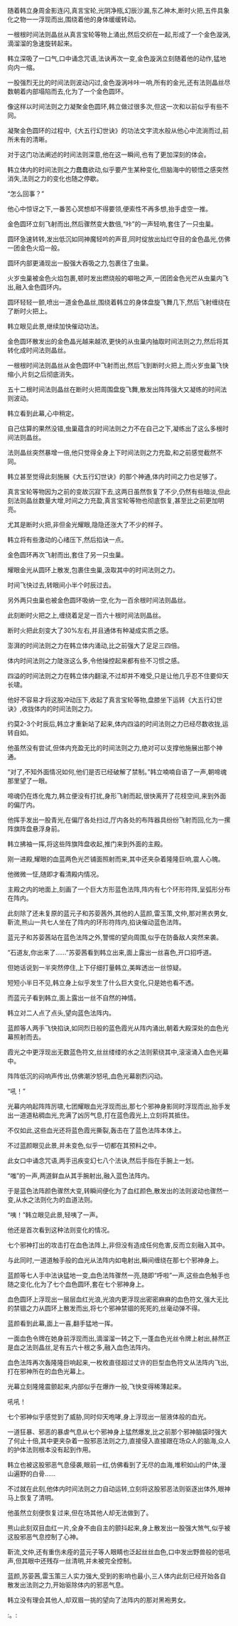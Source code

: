 
随着韩立身周金影连闪,真言宝轮,光阴净瓶,幻辰沙漏,东乙神木,断时火把,五件具象化之物一一浮现而出,围绕着他的身体缓缓转动。

一根根时间法则晶丝从真言宝轮等物上涌出,然后交织在一起,形成了一个金色漩涡,滴溜溜的急速旋转起来。

韩立深吸了一口气,口中诵念咒语,法诀再次一变,金色漩涡立刻随着他的动作,猛地向内一缩。

一股强烈无比的时间法则波动闪过,金色漩涡咔咔一响,所有的金光,还有法则晶丝尽数朝着内部塌陷而去,化为了一个金色圆环。

像这样以时间法则之力凝聚金色圆环,韩立做过很多次,但这一次和以前似乎有些不同。

凝聚金色圆环的过程中,《大五行幻世诀》的功法文字流水般从他心中流淌而过,前所未有的清晰。

对于这门功法阐述的时间法则深意,他在这一瞬间,也有了更加深刻的体会。

韩立体内的时间法则之力蠢蠢欲动,似乎要产生某种变化,但脑海中的顿悟之感突然消失,法则之力的变化也随之停歇。

“怎么回事？”

他心中惊讶之下,一番苦心冥想却不得要领,便索性不再多想,抬手虚空一推。

金色圆环立刻飞射而出,然后骤然变大数倍,“咔”的一声轻响,套住了一只虫巢。

圆环急速转转,发出低沉如同神魔轻吟的声音,同时绽放出灿烂夺目的金色晶光,仿佛一团金色火焰一般。

圆环内部更涌现出一股强大吞吸之力,包裹住了虫巢。

火岁虫巢被金色火焰包裹,顿时发出燃烧般的噼啪之声,一团团金色光芒从虫巢内飞出,融入金色圆环内。

圆环轻轻一颤,喷出一道金色晶丝,围绕着韩立的身体盘旋飞舞几下,然后飞射缠绕在了断时火把上。

韩立眼见此景,继续加快催动功法。

金色圆环散发出的金色晶光越来越浓,更快的从虫巢内抽取时间法则之力,然后将其转化成时间法则晶丝。

一根根时间法则晶丝从金色圆环中飞射而出,然后飞到断时火把上,而火岁虫巢飞快缩小,片刻之后彻底消失。

五十二根时间法则晶丝在断时火把周围盘旋飞舞,散发出阵阵强大又凝练的时间法则波动。

韩立看到此幕,心中稍定。

自己估算的果然没错,虫巢蕴含的时间法则之力不在自己之下,凝练出了这么多根时间法则晶丝。

法则晶丝突然暴增一倍,他只觉得全身上下时间法则之力充盈,和之前感觉截然不同。

韩立甚至觉得此刻施展《大五行幻世诀》的那个神通,体内时间之力也足够了。

真言宝轮等物因为之前的变故沉寂下去,这两日虽然恢复了不少,仍然有些暗淡,但此刻法则晶丝数量大增,时间之力充盈,真言宝轮等物也彻底恢复,甚至比之前更加明亮。

尤其是断时火把,非但金光耀眼,隐隐还涨大了不少的样子。

韩立将有些激动的心绪压下,然后掐诀一点。

金色圆环再次飞射而出,套住了另一只虫巢。

耀眼金光从圆环上散发,包裹住虫巢,汲取其中的时间法则之力。

时间飞快过去,转眼间小半个时辰过去。

另外两只虫巢也被金色圆环吸纳一空,化为一百余根时间法则晶丝。

此刻断时火把之上,缠绕着足足一百六十根时间法则晶丝。

断时火把此刻变大了30%左右,并且通体有种凝成实质之感。

澎湃的时间法则之力在韩立体内涌动,比之前强大了足足三四倍。

体内时间法则之力陡涨这么多,令他操控起来都有些不习惯之感。

四溢的时间法则之力在韩立体内翻滚,不过却并不难受,只是让他几乎忍不住要仰天长啸。

他好不容易才将这股冲动压下,收起了真言宝轮等物,盘膝坐下运转《大五行幻世诀》,收拢体内的时间法则之力。

约莫2-3个时辰后,韩立才重新站了起来,体内四溢的时间法则之力已经尽数收拢,运转自如。

他虽然没有尝试,但体内充盈无比的时间法则之力,绝对可以支撑他施展出那个神通。

“对了,不知外面情况如何,他们是否已经破解了禁制。”韩立喃喃自语了一声,朝啼魂那里望了一眼。

啼魂仍在炼化鬼力,韩立便没有打扰,身形飞射而起,很快离开了花枝空间,来到外面的偏厅内。

他挥手发出一股青光,在偏厅各处扫过,厅内各处的布阵器具纷纷飞射而回,化为一摞阵旗阵盘悬浮身前。

韩立拂袖一挥,将这些阵旗阵盘收起,推门来到外面的主殿。

刚一进殿,耀眼的血蓝两色光芒铺面照射而来,其中还夹杂着隆隆巨响,震人心魄。

他微微一怔,随即才看清殿内情况。

主殿之内的地面上,刻画了一个巨大方形蓝色法阵,阵内有七个环形符阵,呈弧形分布在阵内。

此刻除了还未复原的蓝元子和苏荌茜外,其他的人蓝颜,雷玉策,文仲,那对黑衣男女,靳流,熊山一共七人坐在了阵内的环形符阵内,掐诀催动蓝色法阵。

蓝元子和苏荌茜站在蓝色法阵之外,警惕的望向周围,似乎在防备敌人突然来袭。

“石道友,你出来了……”苏荌茜看到韩立出来,面上露出一丝喜色,开口招呼道。

但她话说到一半突然停住,上下仔细打量韩立,美眸透出一丝惊疑。

短短小半日不见,韩立身上似乎发生了什么巨大变化,只是她也看不透。

而蓝元子看到韩立,面上露出一丝不自然的神情。

韩立对二人点了点头,望向蓝色法阵内。

蓝颜等人两手飞快掐诀,如同烈日般的蓝色霞光从阵内涌出,朝着大殿深处的血色光幕照射而去。

霞光之中更浮现出无数蓝色符文,丝丝缕缕的水之法则萦绕其中,滚滚涌入血色光幕中。

阵阵低沉的闷响声传出,仿佛潮汐怒吼,血色光幕剧烈闪动。

“吼！”

光幕内响起阵阵厉啸,七团耀眼血光浮现而出,那七个邪神身影同时浮现而出,抬手发出一道道粘稠血光,充满了凶厉气息,打在蓝色霞光上,立刻将其抵住。

不仅如此,这些血光还将蓝色霞光撕裂,轰击在了蓝色法阵本体上。

不过蓝颜眼见此景,并未变色,似乎一切都在其预料之中。

此女口中诵念咒语,两手迅疾变幻七八个法诀,然后手指在手腕上一划。

“嗤”的一声,两道鲜血从其手腕射出,融入蓝色法阵内。

于是蓝色法阵颜色骤然大变,转瞬间便化为了血红颜色,散发出的法则波动也骤然一变,从水之法则化为的血道法则。

“咦！”韩立眼见此景,轻咦了一声。

他还是首次看到这种法则变化的情况。

七个邪神打出的攻击打在血色法阵上,非但没有造成任何危害,反而立刻融入其中。

与此同时,一道道触手般的血光从法阵内如电射出,瞬间缠绕在那七个邪神身上。

蓝颜等七人手中法诀猛地一变,血色法阵骤然一亮,随即“呼啦”一声,这些血色触手也随之变化,化为了七个血色圆环,套在七个邪神身上。

血色圆环上浮现出一层层血红光浪,光浪内更浮现出密密麻麻的血色符文,强大无比的禁锢之力从圆环上散发而出,将七个邪神禁锢的死死的,丝毫动弹不得。

蓝颜看到此幕,面上一喜,翻手猛地一挥。

一面血色令牌在她身前浮现而出,滴溜溜一转之下,一蓬血色光丝令牌上射出,赫然正是血之法则晶丝,足有五六十根之多,融入血色法阵内。

血色法阵再次轰隆隆巨响起来,一枚枚直径超过丈许的巨型血色符文从法阵内飞出,打在邪神所在的血色光幕上。

光幕立刻隆隆震颤起来,内部似乎在爆炸一般,飞快变得稀薄起来。

吼吼！

七个邪神似乎感觉到了威胁,同时仰天咆哮,身上浮现出一层液体般的血光。

一道狂暴、邪恶的暴虐气息从七个邪神身上猛然爆发,比之前那个邪神脑袋时强大了何止十倍,其中更夹杂着一股邪恶法则之力,直接侵入直接跟在场众人的脑海,众人的护体法则根本没有起到作用。

韩立也被这股邪恶气息侵袭,眼前一红,仿佛看到了无尽的血海,堆积如山的尸体,漫山遍野的白骨……

不过就在此刻,他体内时间法则之力自动运转,立刻将这股邪恶法则驱逐出体外,眼神马上恢复了清明。

他虽然立刻便恢复过来,但在场其他人却无法做到了。

熊山此刻双目血红一片,全身不由自主的颤抖起来,身上散发出一股强大煞气,似乎被这股邪恶气息控制了心神。

靳流,文仲,还有重伤未痊的蓝元子等人眼睛也泛起丝丝血色,口中发出野兽般的低吼声,但其眼中还残存一丝清明,并未被完全控制。

蓝颜,苏荌茜,雷玉策三人实力强大,受到的影响也最小,三人体内此刻已经开始各自散发出法则之力,开始驱除体内的邪恶气息。

韩立没有理会其他人,却双眉一挑的望向了法阵内的那对黑袍男女。

:。: